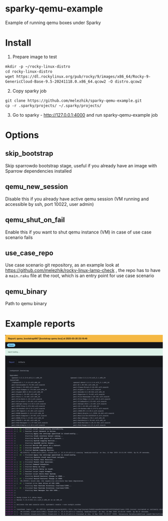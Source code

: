 # sparky-qemu-example

Example of running qemu boxes under Sparky

# Install

1. Prepare image to test

```
mkdir -p ~/rocky-linux-distro
cd rocky-linux-distro 
wget https://dl.rockylinux.org/pub/rocky/9/images/x86_64/Rocky-9-GenericCloud-Base-9.5-20241118.0.x86_64.qcow2 -O distro.qcow2
```

2. Copy sparky job

```
git clone https://github.com/melezhik/sparky-qemu-example.git 
cp -r .sparky/projects/ ~/.sparky/projects/
```

3. Go to sparky - http://127.0.0.1:4000 and run sparky-qemu-example job


# Options

## skip_bootstrap

Skip sparrowdo bootstrap stage, useful if you already have an image with
Sparrow dependencies installed

## qemu_new_session

Disable this if you already have active qemu session (VM running and accessible
by ssh, port 10022, user admin)

## qemu_shut_on_fail

Enable this if you want to shut qemu instance (VM) in case of use case scenario fails

## use_case_repo

Use case scenario git repository, as an example look at https://github.com/melezhik/rocky-linux-lamp-check , the repo has to have a `main.raku` file at the root, which
is an entry point for use case scenario

## qemu_binary

Path to qemu binary 

# Example reports

![rocky](images/rocky.jpeg)
![rocky3](images/rocky3.jpeg)
